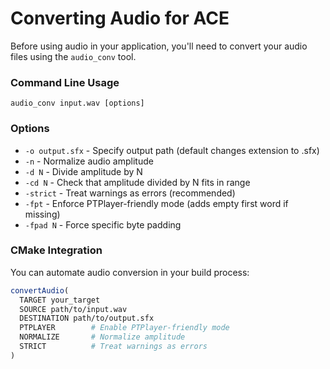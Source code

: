 
# Converting Audio for ACE

Before using audio in your application, you'll need to convert your audio files using the `audio_conv` tool.

### Command Line Usage

```
audio_conv input.wav [options]
```

### Options
- `-o output.sfx` - Specify output path (default changes extension to .sfx)
- `-n` - Normalize audio amplitude
- `-d N` - Divide amplitude by N
- `-cd N` - Check that amplitude divided by N fits in range
- `-strict` - Treat warnings as errors (recommended)
- `-fpt` - Enforce PTPlayer-friendly mode (adds empty first word if missing)
- `-fpad N` - Force specific byte padding

### CMake Integration

You can automate audio conversion in your build process:

```cmake
convertAudio(
  TARGET your_target
  SOURCE path/to/input.wav
  DESTINATION path/to/output.sfx
  PTPLAYER        # Enable PTPlayer-friendly mode
  NORMALIZE       # Normalize amplitude
  STRICT          # Treat warnings as errors
)
```
